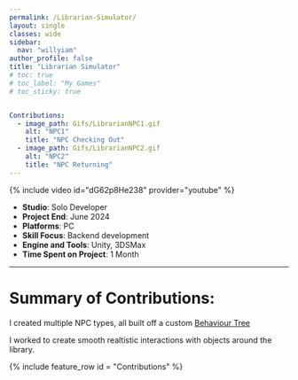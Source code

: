 ```yaml
---
permalink: /Librarian-Simulator/
layout: single
classes: wide
sidebar:
  nav: "willyiam"
author_profile: false
title: "Librarian Simulator"
# toc: true
# toc_label: "My Games"
# toc_sticky: true


Contributions:
  - image_path: Gifs/LibrarianNPC1.gif
    alt: "NPC1"
    title: "NPC Checking Out"
  - image_path: Gifs/LibrarianNPC2.gif
    alt: "NPC2"
    title: "NPC Returning"
---
```

{% include video id="dG62p8He238" provider="youtube" %}

- **Studio**: Solo Developer 
- **Project End**: June 2024 
- **Platforms**: PC
- **Skill Focus**: Backend development
- **Engine and Tools**: Unity, 3DSMax
- **Time Spent on Project**: 1 Month

---

# Summary of Contributions:

I created multiple NPC types, all built off a custom <a href="https://en.wikipedia.org/wiki/Behavior_tree_(artificial_intelligence,_robotics_and_control)" target="_blank">Behaviour Tree</a>

I worked to create smooth realtistic interactions with objects around the library.


{% include feature_row id = "Contributions" %}

